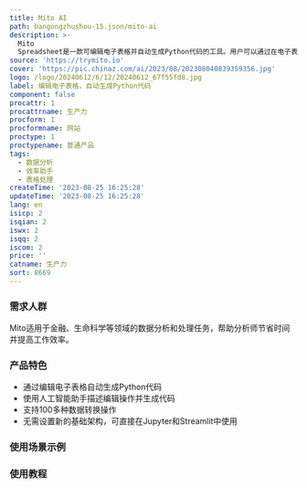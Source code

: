 ```yaml
---
title: Mito AI
path: bangongzhushou-15.json/mito-ai
description: >-
  Mito
  Spreadsheet是一款可编辑电子表格并自动生成Python代码的工具。用户可以通过在电子表格中进行编辑来自动生成相应的Python代码，无需进行繁琐的Python编程或等待IT支持。用户还可以使用Mito的人工智能助手，以普通英语描述编辑操作，然后由助手生成相应的Python代码。Mito支持100多种数据转换操作，提供了丰富的数据转换功能。Mito是一个Jupyter扩展和Streamlit组件，使用方便快捷。
source: 'https://trymito.io'
cover: 'https://pic.chinaz.com/ai/2023/08/202308040839359356.jpg'
logo: /logo/20240612/6/12/20240612_67f55fd8.jpg
label: 编辑电子表格，自动生成Python代码
component: false
procattr: 1
procattrname: 生产力
procform: 1
procformname: 网站
proctype: 1
proctypename: 普通产品
tags:
  - 数据分析
  - 效率助手
  - 表格处理
createTime: '2023-08-25 16:25:28'
updateTime: '2023-08-25 16:25:28'
lang: en
isicp: 2
isqian: 2
iswx: 2
isqq: 2
iscom: 2
price: ''
catname: 生产力
sort: 8669
---
```




### 需求人群
Mito适用于金融、生命科学等领域的数据分析和处理任务，帮助分析师节省时间并提高工作效率。

### 产品特色
- 通过编辑电子表格自动生成Python代码
- 使用人工智能助手描述编辑操作并生成代码
- 支持100多种数据转换操作
- 无需设置新的基础架构，可直接在Jupyter和Streamlit中使用

### 使用场景示例


### 使用教程


  
